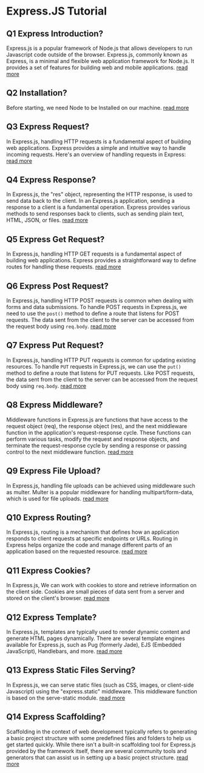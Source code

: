 # Express.JS Tutorial

  ## Q1 Express Introduction?
   Express.js is a popular framework of Node.js that allows developers to run Javascript code outside of the browser. Express.js, commonly known as Express, is a minimal and flexible 
   web application framework for Node.js. It provides a set of features for building web and mobile applications. [read more](https://www.instanests.com/tech/express/home)
  
  ## Q2 Installation?
   Before starting, we need Node to be Installed on our machine. [read more](https://www.instanests.com/tech/express/express-installation)

  ## Q3 Express Request?
   In Express.js, handling HTTP requests is a fundamental aspect of building web applications. Express provides a simple and intuitive way to handle incoming requests.
   Here's an overview of handling requests in Express: [read more](https://www.instanests.com/tech/express/request)
   
  ## Q4 Express Response?
   In Express.js, the "res" object, representing the HTTP response, is used to send data back to the client. In an Express.js application, sending a response to a client is a 
   fundamental operation. Express provides various methods to send responses back to clients, such as sending plain text, HTML, JSON, or files. [read more](https://www.instanests.com/tech/express/response)
   
  ## Q5 Express Get Request?
   In Express.js, handling HTTP GET requests is a fundamental aspect of building web applications. Express provides a straightforward way to define routes for handling these requests. [read more](https://www.instanests.com/tech/express/get-request)

  ## Q6 Express Post Request?
   In Express.js, handling HTTP POST requests is common when dealing with forms and data submissions. To handle POST requests in Express.js, we need to use the `post()` method to define a route that listens for POST requests. The data sent from the client to the server can be accessed from the request body using `req.body`. [read more](https://www.instanests.com/tech/express/post-request)

  ## Q7 Express Put Request?
   In Express.js, handling HTTP PUT requests is common for updating existing resources. To handle `PUT` requests in Express.js, we can use the `put()` method to define a route that listens for PUT requests. Like POST requests, the data sent from the client to the server can be accessed from the request body using `req.body`. [read more](https://www.instanests.com/tech/express/put-request)  
   
  ## Q8 Express Middleware?
   Middleware functions in Express.js are functions that have access to the request object (req), the response object (res), and the next middleware function in the application's 
   request-response cycle. These functions can perform various tasks, modify the request and response objects, and terminate the request-response cycle by sending a response or passing control to the next middleware function. [read more](https://www.instanests.com/tech/express/middleware)

  ## Q9 Express File Upload?
   In Express.js, handling file uploads can be achieved using middleware such as multer. Multer is a popular middleware for handling multipart/form-data, which is used for file uploads. [read more](https://www.instanests.com/tech/express/file-upload)
   
  ## Q10 Express Routing?
   In Express.js, routing is a mechanism that defines how an application responds to client requests at specific endpoints or URLs. Routing in Express helps organize the code and manage different parts of an application based on the requested resource. [read more](https://www.instanests.com/tech/express/routing)

  ## Q11 Express Cookies?
   In Express.js, We can work with cookies to store and retrieve information on the client side. Cookies are small pieces of data sent from a server and stored on the client's browser. [read more](https://www.instanests.com/tech/express/cookies)
   
  ## Q12 Express Template?
   In Express.js, templates are typically used to render dynamic content and generate HTML pages dynamically. There are several template engines available for Express.js, such as Pug (formerly Jade), EJS (Embedded JavaScript), Handlebars, and more. [read more](https://www.instanests.com/tech/express/template)
   
  ## Q13 Express Static Files Serving?
   In Express.js, we can serve static files (such as CSS, images, or client-side Javascript) using the "express.static" middleware. This middleware function is based on the serve-static module. [read more](https://www.instanests.com/tech/express/static-files-serving)
   
  ## Q14 Express Scaffolding?
   Scaffolding in the context of web development typically refers to generating a basic project structure with some predefined files and folders to help us get started quickly.
   While there isn't a built-in scaffolding tool for Express.js provided by the framework itself, there are several community tools and generators that can assist us in setting up a 
   basic project structure. [read more](https://www.instanests.com/tech/express/scaffolding)  
   

   

   
